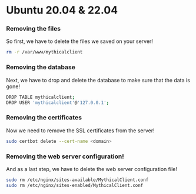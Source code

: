 # Ubuntu 20.04 & 22.04 

### Removing the files
So first, we have to delete the files we saved on your server!
```bash
rm -r /var/www/mythicalclient
```

### Removing the database
Next, we have to drop and delete the database to make sure that the data is gone!
```bash
DROP TABLE mythicalclient;
DROP USER 'mythicalclient'@'127.0.0.1';
```

### Removing the certificates
Now we need to remove the SSL certificates from the server!
```bash
sudo certbot delete --cert-name <domain>
```

### Removing the web server configuration!
And as a last step, we have to delete the web server configuration file!
```bash
sudo rm /etc/nginx/sites-available/MythicalClient.conf 
sudo rm /etc/nginx/sites-enabled/MythicalClient.conf
```
